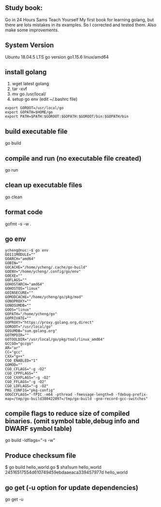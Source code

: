 ## Study book:
Go in 24 Hours Sams Teach Yourself
My first book for learning golang, but there are lots mistakes in its examples.
So I corrected and tested them.
Also make some improvements.


## System Version
Ubuntu 18.04.5 LTS
go version go1.15.6 linux/amd64


## install golang
1. wget latest golang
2. tar -xvf <downloaded golang tar file>
3. mv go /usr/local/
4. setup go env (edit ~/.bashrc file)
```shell
export GOROOT=/usr/local/go
export GOPATH=$HOME/go
export PATH=$PATH:$GOROOT:$GOPATH:$GOROOT/bin:$GOPATH/bin
```

## build executable file
go build


## compile and run (no executable file created)
go run <source code file>


## clean up executable files
go clean

## format code
gofmt -s -w .

## go env
```shell
ycheng@nuc:~$ go env
GO111MODULE=""
GOARCH="amd64"
GOBIN=""
GOCACHE="/home/ycheng/.cache/go-build"
GOENV="/home/ycheng/.config/go/env"
GOEXE=""
GOFLAGS=""
GOHOSTARCH="amd64"
GOHOSTOS="linux"
GOINSECURE=""
GOMODCACHE="/home/ycheng/go/pkg/mod"
GONOPROXY=""
GONOSUMDB=""
GOOS="linux"
GOPATH="/home/ycheng/go"
GOPRIVATE=""
GOPROXY="https://proxy.golang.org,direct"
GOROOT="/usr/local/go"
GOSUMDB="sum.golang.org"
GOTMPDIR=""
GOTOOLDIR="/usr/local/go/pkg/tool/linux_amd64"
GCCGO="gccgo"
AR="ar"
CC="gcc"
CXX="g++"
CGO_ENABLED="1"
GOMOD=""
CGO_CFLAGS="-g -O2"
CGO_CPPFLAGS=""
CGO_CXXFLAGS="-g -O2"
CGO_FFLAGS="-g -O2"
CGO_LDFLAGS="-g -O2"
PKG_CONFIG="pkg-config"
GOGCCFLAGS="-fPIC -m64 -pthread -fmessage-length=0 -fdebug-prefix-map=/tmp/go-build380422097=/tmp/go-build -gno-record-gcc-switches"
```

## compile flags to reduce size of compiled binaries. (omit symbol table,debug info and DWARF symbol table)
go build -ldflags="-s -w" <go file>


## Produce checksum file
$ go build hello_world.go
$ sha1sum hello_world
24516517554d610749459ebdaaeaca339457977d  hello_world


## go get (-u option for update dependencies)
go get -u <package url>
